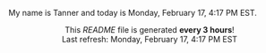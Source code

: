 My name is Tanner and today is Monday, February 17, 4:17 PM EST.

<p align="center">This <i>README</i> file is generated <b>every 3 hours</b>!</br>Last refresh: Monday, February 17, 4:17 PM EST<br /></p>
